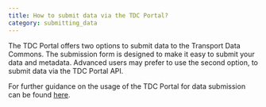 ```yaml
---
title: How to submit data via the TDC Portal?
category: submitting_data
---
```


The TDC Portal offers two options to submit data to the Transport Data Commons. The submission form is designed to make it easy to submit your data and metadata. Advanced users may prefer to use the second option, to submit data via the TDC Portal API.

For further guidance on the usage of the TDC Portal for data submission can be found [here](https://docs.transport-data.org/en/latest/howto/portal.html).
